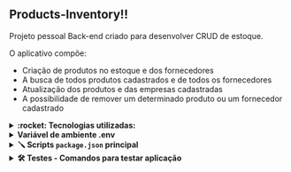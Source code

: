 ## Products-Inventory!!

Projeto pessoal Back-end criado para desenvolver CRUD de estoque. 

O aplicativo compõe:

- Criação de produtos no estoque e dos fornecedores
- A busca de todos produtos cadastrados e de todos os fornecedores
- Atualização dos produtos e das empresas cadastradas
- A possibilidade de remover um determinado produto ou um fornecedor cadastrado


<details>
  <summary>
    <strong> :rocket: Tecnologias utilizadas:</strong>
  </summary><br>
  
- Nodejs
- MySql
- Prisma
- Express
- Jest
</details>

<details>
  <summary>
    <strong> Variável de ambiente .env</strong>
  </summary><br>
  
    - Arquivo encontra-se na base do projeto com nome env.exemplo
   
    - Necessario configurar o arquivo .env conforme arquivo de exemplo que encontra-se na raiz do projeto.
   
    - Atenção ao configurar a conexão com banco, pois devido ao teste necessário configurar
    duas url base conforme exemplo que se encontra no arquivo env.exemplo
    
      - para o banco de dados DATABASE_URL 
      - para teste DATABASE_URL_TEST
    
      - Exemplo para configurar a porta da aplicação:
      - PORT=3001
    
</details>

<details>
  <summary>
    <strong>🪛 Scripts <code>package.json</code> principal</strong>
  </summary><br>

  - Instalar dependencias do projeto com o seguinte comando:
    - `npm install`
    
  - Rodar a aplicação usar o comando abaixo:
    - `npm start`
</details>

<details>
  <summary>
    <strong>🛠 Testes - Comandos para testar aplicação</strong>
  </summary><br>
    - npm test 
    
   - :warning: Observações:
   - Testes encontra-se em desenvolvimento, até o momento foi feito alguns teste do banco de dados de Fornecedores referente a camada controller 
</details>
